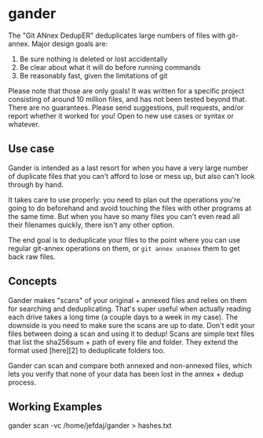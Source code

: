 gander
======

The "Git ANnex DedupER" deduplicates large numbers of files with git-annex.
Major design goals are:

1. Be sure nothing is deleted or lost accidentally
2. Be clear about what it will do before running commands
3. Be reasonably fast, given the limitations of git

Please note that those are only goals! It was written for a specific project
consisting of around 10 million files, and has not been tested beyond that.
There are no guarantees. Please send suggestions, pull requests, and/or report
whether it worked for you! Open to new use cases or syntax or whatever.

Use case
--------

Gander is intended as a last resort for when you have a very large number of
duplicate files that you can't afford to lose or mess up, but also can't look
through by hand.

It takes care to use properly: you need to plan out the operations you're going
to do beforehand and avoid touching the files with other programs at the same
time. But when you have so many files you can't even read all their filenames
quickly, there isn't any other option.

The end goal is to deduplicate your files to the point where you can use
regular git-annex operations on them, or `git annex unannex` them to get back
raw files.

Concepts
--------

Gander makes "scans" of your original + annexed files and relies on them for
searching and deduplicating. That's super useful when actually reading each
drive takes a long time (a couple days to a week in my case). The downside is
you need to make sure the scans are up to date. Don't edit your files between
doing a scan and using it to dedup! Scans are simple text files that list the
sha256sum + path of every file and folder. They extend the format used
[here][2] to deduplicate folders too.

Gander can scan and compare both annexed and non-annexed files, which lets you
verify that none of your data has been lost in the annex + dedup process.

Working Examples
----------------

gander scan -vc /home/jefdaj/gander > hashes.txt

[1]: https://git-annex.branchable.com
